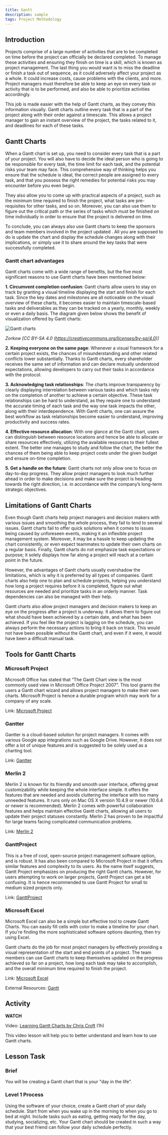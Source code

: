 ```yaml
---
title: Gantt
description: sample
tags: Project Methodology
---
```


## Introduction

Projects comprise of a large number of activities that are to be completed on time before the project can officially be declared completed. To manage these activities and ensuring they finish on time is a skill, which is known as project management. The last thing you would want is to miss the deadline or finish a task out of sequence, as it could adversely affect your project as a whole. It could increase costs, cause problems with the clients, and more. Project managers must therefore be able to keep an eye on every task or activity that is to be performed, and also be able to prioritize activities accordingly.

This job is made easier with the help of Gantt charts, as they convey this information visually. Gantt charts outline every task that is a part of the project along with their order against a timescale. This allows a project manager to gain an instant overview of the project, the tasks related to it, and deadlines for each of these tasks.

## Gantt Charts

When a Gantt chart is set up, you need to consider every task that is a part of your project. You will also have to decide the ideal person who is going to be responsible for every task, the time limit for each task, and the potential risks your team may face. This comprehensive way of thinking helps you ensure that the schedule is ideal, the correct people are assigned to every task, and that you possess the right remedies for potential risks you may encounter before you even begin.

They also allow you to come up with practical aspects of a project, such as the minimum time required to finish the project, what tasks are pre-requisites for other tasks, and so on. Moreover, you can also use them to figure out the critical path or the series of tasks which must be finished on time individually in order to ensure that the project is delivered on time.

To conclude, you can always also use Gantt charts to keep the sponsors and team members involved in the project updated . All you are supposed to do is update the chart and display the schedule changes along with their implications, or simply use it to share around the key tasks that were successfully completed.

### Gantt chart advantages

Gantt charts come with a wide range of benefits, but the five most significant reasons to use Gantt charts have been mentioned below:

**1. Circumvent completion confusion**: Gantt charts allow users to stay on track by granting a visual timeline displaying the start and finish for each task. Since the key dates and milestones are all noticeable on the visual overview of these charts, it becomes easier to maintain timescale-based tasks and deliverables as they can be tracked on a yearly, monthly, weekly or even a daily basis. The diagram given below shows the benefit of visualization offered by Gantt charts:

![Gantt charts](../images/project-methodology/ganttchart.png)

_Zorkow [CC BY-SA 4.0 (https://creativecommons.org/licenses/by-sa/4.0)]_

**2. Keeping everyone on the same page**: Whenever a visual framework for a certain project exists, the chances of misunderstanding and other related conflicts lower substantially. Thanks to Gantt charts, every shareholder receives the same set of information and can declare mutually understood expectations, allowing developers to carry out their tasks in accordance with the protocol.

**3. Acknowledging task relationships**: The charts improve transparency by clearly displaying interrelation between various tasks and which tasks rely on the completion of another to achieve a certain objective. These task relationships can be hard to understand, as they require one to understand the accurate timing of each task and the way one task impacts the other, along with their interdependence. With Gantt charts, one can assure the best workflow as task relationships become easier to understand, improving productivity and success rates.

**4. Effective resource allocation**: With one glance at the Gantt chart, users can distinguish between resource locations and hence be able to allocate or share resources effectively, utilizing the available resources to their fullest extent. The better one manages to study and follow the chart, the better the chances of them being able to keep project costs under the given budget and ensure on-time completion.

**5. Get a handle on the future**: Gantt charts not only allow one to focus on day-to-day progress. They allow project managers to look much further ahead in order to make decisions and make sure the project is heading towards the right direction, i.e. in accordance with the company’s long-term strategic objectives.

## Limitations of Gantt Charts

Even though Gantt charts help project managers and decision makers with various issues and smoothing the whole process, they fail to tend to several issues. Gantt charts fail to offer quick solutions when it comes to issues being caused by unforeseen events, making it an inflexible project management system. Moreover, it may be a hassle to keep updating the chart consistently, or even expect teammates to update their own charts on a regular basis. Finally, Gantt charts do not emphasize task expectations or purpose; it solely displays how far along a project will reach at a certain point in the future.

However, the advantages of Gantt charts usually overshadow the limitations, which is why it is preferred by all types of companies. Gantt charts also help one to plan and schedule projects, helping you understand how long a project requires before it is completed, figure out what resources are needed and prioritize tasks in an orderly manner. Task dependencies can also be managed with their help.

Gantt charts also allow project managers and decision makers to keep an eye on the progress after a project is underway. It allows them to figure out what should have been achieved by a certain date, and what has been achieved. If you feel like the project is lagging on the schedule, you can always perform the necessary actions to bring it back on track. This would not have been possible without the Gantt chart, and even if it were, it would have been a difficult manual task.

## Tools for Gantt Charts

### Microsoft Project

Microsoft Office has stated that “The Gantt Chart view is the most commonly used view in Microsoft Office Project 2007”. This tool grants the users a Gantt chart wizard and allows project managers to make their own charts. Microsoft Project is hence a durable program which may work for a company of any scale.

Link: [Microsoft Project](https://www.microsoft.com/en-gb/microsoft-365/project/project-portfolio-management)

### Gantter

Gantter is a cloud-based solution for project managers. It comes with various Google app integrations such as Google Drive. However, it does not offer a lot of unique features and is suggested to be solely used as a charting tool.

Link: [Gantter](https://www.gantter.com/)

### Merlin 2

Merlin 2 is known for its friendly and smooth user interface, offering great customizability while keeping the whole interface simple. It offers the features that are needed and avoids cluttering the interface with too many unneeded features. It runs only on Mac OS X version 10.4.9 or newer (10.6.4 or newer is recommended). Merlin 2 comes with powerful collaboration features and helps maintain effective Gantt charts, allowing all users to update their project statuses constantly. Merlin 2 has proven to be impactful for large teams facing complicated communication problems.

Link: [Merlin 2](https://www.projectwizards.net/en)

### GanttProject

This is a free of cost, open-source project management software option, and is robust. It has also been compared to Microsoft Project in that it offers similar features and complexity to its users. As the name itself suggests, Gantt Project emphasizes on producing the right Gantt charts. However, for users attempting to work on larger projects, Gantt Project can get a bit confusing. It is hence recommended to use Gantt Project for small to medium sized projects only.

Link: [GanttProject](https://www.ganttproject.biz/)

### Microsoft Excel

Microsoft Excel can also be a simple but effective tool to create Gantt Charts. You can easily fill cells with color to make a timeline for your chart. If you're finding the more sophisticated software options daunting, then try using Excel.

Gantt charts do the job for most project managers by effectively providing a visual representation of the start and end points of a project. The team members can use Gantt charts to keep themselves updated on the progress achieved so far on a project, how long each task may take to accomplish, and the overall minimum time required to finish the project.

Link: [Microsoft Excel](https://products.office.com/excel)

External Resources: [Gantt](https://www.gantt.com/)

## Activity

**WATCH**

Video: [Learning Gantt Charts by Chris Croft](https://www.linkedin.com/learning/learning-gantt-charts/how-to-manage-projects-with-gantt-charts?u=43268076) (1h)

This video lesson will help you to better understand and learn how to use Gantt charts.

## Lesson Task

### Brief

You will be creating a Gantt chart that is your "day in the life".

### Level 1 Process

Using the software of your choice, create a Gantt chart of your daily schedule. Start from when you wake up in the morning to when you go to bed at night. Include tasks such as eating, getting ready for the day, studying, socializing, etc. Your Gantt chart should be created in such a way that your best friend can follow your daily schedule perfectly.
